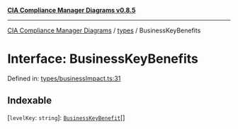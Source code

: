 [**CIA Compliance Manager Diagrams v0.8.5**](../../README.md)

***

[CIA Compliance Manager Diagrams](../../modules.md) / [types](../README.md) / BusinessKeyBenefits

# Interface: BusinessKeyBenefits

Defined in: [types/businessImpact.ts:31](https://github.com/Hack23/cia-compliance-manager/blob/b7c3bc9644fb5b9d82b5b184ba290206da25104b/src/types/businessImpact.ts#L31)

## Indexable

\[`levelKey`: `string`\]: [`BusinessKeyBenefit`](../type-aliases/BusinessKeyBenefit.md)[]
